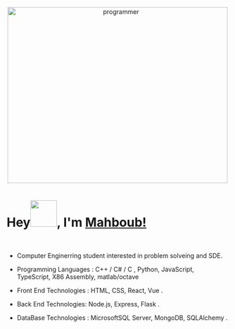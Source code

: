 <p align="center">

   <img src="https://user-images.githubusercontent.com/43186742/103646880-148be080-4f63-11eb-8f6f-39224f1b935e.png" alt="programmer" width="500" height="400">
   
   <!-- <img src=" https://user-images.githubusercontent.com/43186742/103647974-ce378100-4f64-11eb-8c84-086bf7c62819.gif" alt="programmer" width="500" height="400"> -->
 
  
</p>

# Hey<img src="https://user-images.githubusercontent.com/43186742/103648449-93821880-4f65-11eb-9ea7-34feb899661f.gif" width="60px">, I'm [Mahboub!](https://github.com/Mahboub99)

<br/>

- Computer Enginerring student interested in problem solveing and SDE.
 

- Programming Languages : C++ / C# / C , Python, JavaScript, TypeScript, X86 Assembly, matlab/octave

- Front End Technologies : HTML, CSS, React, Vue .

- Back End Technologies: Node.js, Express, Flask .

- DataBase Technologies : MicrosoftSQL Server, MongoDB, SQLAlchemy .

<br/>

